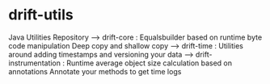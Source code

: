 # drift-utils
Java Utilities Repository
--> drift-core : 
    Equalsbuilder based on runtime byte code manipulation
    Deep copy and shallow copy
--> drift-time :
    Utilities around adding timestamps and versioning your data
--> drift-instrumentation :
    Runtime average object size calculation based on annotations
    Annotate your methods to get time logs


